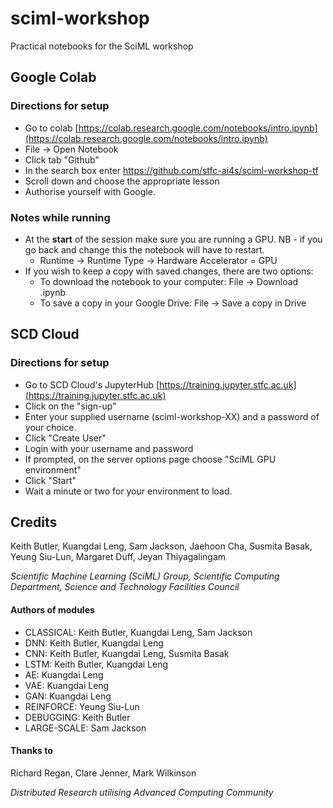 # sciml-workshop
Practical notebooks for the SciML workshop

## Google Colab
### Directions for setup

* Go to colab [https://colab.research.google.com/notebooks/intro.ipynb](https://colab.research.google.com/notebooks/intro.ipynb)
*	File → Open Notebook
*	Click tab "Github"
*	In the search box enter https://github.com/stfc-ai4s/sciml-workshop-tf
*	Scroll down and choose the appropriate lesson
*	Authorise yourself with Google.

### Notes while running
* At the **start** of the session make sure you are running a GPU. NB - if you go back and change this the notebook will have to restart.
    * Runtime → Runtime Type → Hardware Accelerator = GPU
* If you wish to keep a copy with saved changes, there are two options:
   * To download the notebook to your computer: File → Download .ipynb
   * To save a copy in your Google Drive: File → Save a copy in Drive

## SCD Cloud
### Directions for setup

* Go to SCD Cloud's JupyterHub [https://training.jupyter.stfc.ac.uk](https://training.jupyter.stfc.ac.uk)
* Click on the "sign-up"
* Enter your supplied username (sciml-workshop-XX) and a password of your choice.
* Click "Create User"
* Login with your username and password
* If prompted, on the server options page choose "SciML GPU environment"
* Click "Start"
* Wait a minute or two for your environment to load.

## Credits
Keith Butler, Kuangdai Leng, Sam Jackson, Jaehoon Cha, Susmita Basak, Yeung Siu-Lun, Margaret Duff, Jeyan Thiyagalingam

*Scientific Machine Learning (SciML) Group, Scientific Computing Department, Science and Technology Facilities Council* 


#### Authors of modules

* CLASSICAL: Keith Butler, Kuangdai Leng, Sam Jackson
* DNN: Keith Butler, Kuangdai Leng
* CNN: Keith Butler, Kuangdai Leng, Susmita Basak
* LSTM: Keith Butler, Kuangdai Leng
* AE: Kuangdai Leng
* VAE: Kuangdai Leng
* GAN: Kuangdai Leng
* REINFORCE: Yeung Siu-Lun
* DEBUGGING: Keith Butler
* LARGE-SCALE: Sam Jackson

#### Thanks to

Richard Regan, Clare Jenner, Mark Wilkinson

*Distributed Research utilising Advanced Computing Community*
